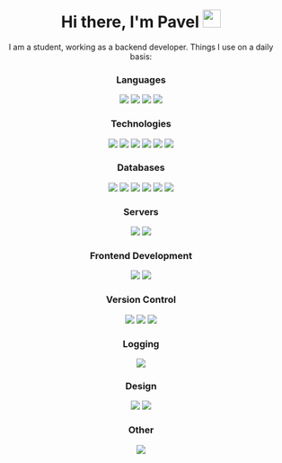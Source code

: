 <h1 align="center">Hi there, I'm Pavel
<img src="https://github.com/blackcater/blackcater/raw/main/images/Hi.gif" height="32"/></h1>

<div align="center">I am a student, working as a backend developer. Things I use on a daily basis:

  ### Languages

  <div>
    <img src="https://img.shields.io/badge/python%20-%2314354C.svg?&style=for-the-badge&logo=python&logoColor=white"/>
    <img src="https://img.shields.io/badge/javascript%20-%23323330.svg?&style=for-the-badge&logo=javascript&logoColor=%23F7DF1E"/>
    <img src="https://img.shields.io/badge/typescript%20-%23007ACC.svg?&style=for-the-badge&logo=typescript&logoColor=white"/>
    <img src="https://img.shields.io/badge/go-%2300ADD8.svg?&style=for-the-badge&logo=go&logoColor=white"/>
  </div>

  ### Technologies

  <div>
    <img src="https://img.shields.io/badge/node.js%20-%2343853D.svg?&style=for-the-badge&logo=node.js&logoColor=white"/>
    <img src="https://img.shields.io/badge/nestjs%20-%23E0234E.svg?&style=for-the-badge&logo=nestjs&logoColor=white" />
    <img src="https://img.shields.io/badge/rabbitmq%20-%23E0234E.svg?&style=for-the-badge&logo=rabbitmq&logoColor=white" />
    <img src="https://img.shields.io/badge/express.js%20-%23404d59.svg?&style=for-the-badge"/>
    <img src="https://img.shields.io/badge/docker%20-%230db7ed.svg?&style=for-the-badge&logo=docker&logoColor=white"/>
    <img src="https://img.shields.io/badge/linux%20-%230db7ed.svg?&style=for-the-badge&logo=linux&logoColor=white"/>
  </div>

  ### Databases

  <div>
    <img src ="https://img.shields.io/badge/postgres-%23316192.svg?&style=for-the-badge&logo=postgresql&logoColor=white"/>
    <img src="https://img.shields.io/badge/mysql-%2300f.svg?&style=for-the-badge&logo=mysql&logoColor=white"/>
    <img src="https://img.shields.io/badge/redis-%2300f.svg?&style=for-the-badge&logo=redis&logoColor=white"/>
    <img src="https://img.shields.io/badge/clickhouse-%2300f.svg?&style=for-the-badge&logo=clickhouse&logoColor=white"/>
    <img src="https://img.shields.io/badge/clickhouse-%2300f.svg?&style=for-the-badge&logo=clickhouse&logoColor=white"/>
    <img src="https://img.shields.io/badge/clickhouse-%2300f.svg?&style=for-the-badge&logo=clickhouse&logoColor=white"/>
  </div>

  ### Servers

  <div>
    <img src="https://img.shields.io/badge/nginx%20-%23009639.svg?&style=for-the-badge&logo=nginx&logoColor=white"/>
    <img src="https://img.shields.io/badge/jenkins%20-%232C5263.svg?&style=for-the-badge&logo=jenkins&logoColor=white"/>
  </div>
  
  ### Frontend Development
  <div>
    <img src="https://img.shields.io/badge/html5%20-%23009639.svg?&style=for-the-badge&logo=html5&logoColor=white"/>
    <img src="https://img.shields.io/badge/css3%20-%23009639.svg?&style=for-the-badge&logo=css3&logoColor=white"/>
  </div>

  ### Version Control

  <div>
    <img src="https://img.shields.io/badge/git%20-%23F05033.svg?&style=for-the-badge&logo=git&logoColor=white"/>
    <img src="https://img.shields.io/badge/gitlab%20-%23181717.svg?&style=for-the-badge&logo=gitlab&logoColor=white"/>
    <img src="https://img.shields.io/badge/github%20-%23121011.svg?&style=for-the-badge&logo=github&logoColor=white"/>
  </div>

  ### Logging
  <div>
  <img src="https://img.shields.io/badge/rollbar-%2300f.svg?&style=for-the-badge&logo=rollbar&logoColor=white"/>
  </div>
  
  ### Design

  <div>
    <img src="https://img.shields.io/badge/figma%20-%23F24E1E.svg?&style=for-the-badge&logo=figma&logoColor=white"/>
    <img src="https://img.shields.io/badge/adobe%20photoshop%20-%2331A8FF.svg?&style=for-the-badge&logo=adobe%20photoshop&logoColor=white"/>
  </div>

  ### Other

  <img src="https://img.shields.io/badge/-Arduino-00979D?style=for-the-badge&logo=Arduino&logoColor=white"/>
</div>
